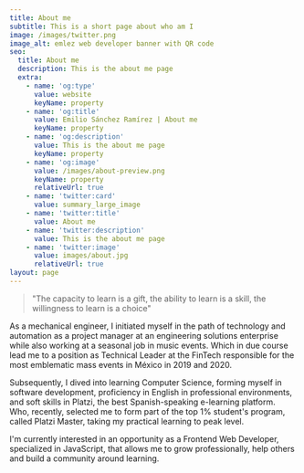 ```yaml
---
title: About me
subtitle: This is a short page about who am I
image: /images/twitter.png
image_alt: emlez web developer banner with QR code
seo:
  title: About me
  description: This is the about me page
  extra:
    - name: 'og:type'
      value: website
      keyName: property
    - name: 'og:title'
      value: Emilio Sánchez Ramírez | About me
      keyName: property
    - name: 'og:description'
      value: This is the about me page
      keyName: property
    - name: 'og:image'
      value: /images/about-preview.png
      keyName: property
      relativeUrl: true
    - name: 'twitter:card'
      value: summary_large_image
    - name: 'twitter:title'
      value: About me
    - name: 'twitter:description'
      value: This is the about me page
    - name: 'twitter:image'
      value: images/about.jpg
      relativeUrl: true
layout: page
---
```

> "The capacity to learn is a gift, 
> the ability to learn is a skill, 
> the willingness to learn is a choice"

As a mechanical engineer, I initiated myself in the path of technology and automation as a project manager at an engineering solutions enterprise while also working at a seasonal job in music events. Which in due course lead me to a position as Technical Leader at the FinTech responsible for the most emblematic mass events in México in 2019 and 2020.

Subsequently, I dived into learning Computer Science, forming myself in software development, proficiency in English in professional environments, and soft skills in Platzi, the best Spanish-speaking e-learning platform. Who, recently, selected me to form part of the top 1% student's program, called Platzi Master, taking my practical learning to peak level.

I'm currently interested in an opportunity as a Frontend Web Developer, specialized in JavaScript, that allows me to grow professionally, help others and build a community around learning.
